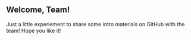 ## Welcome, Team! 

Just a little experiement to share some intro materials on GitHub with the team! Hope you like it! 


